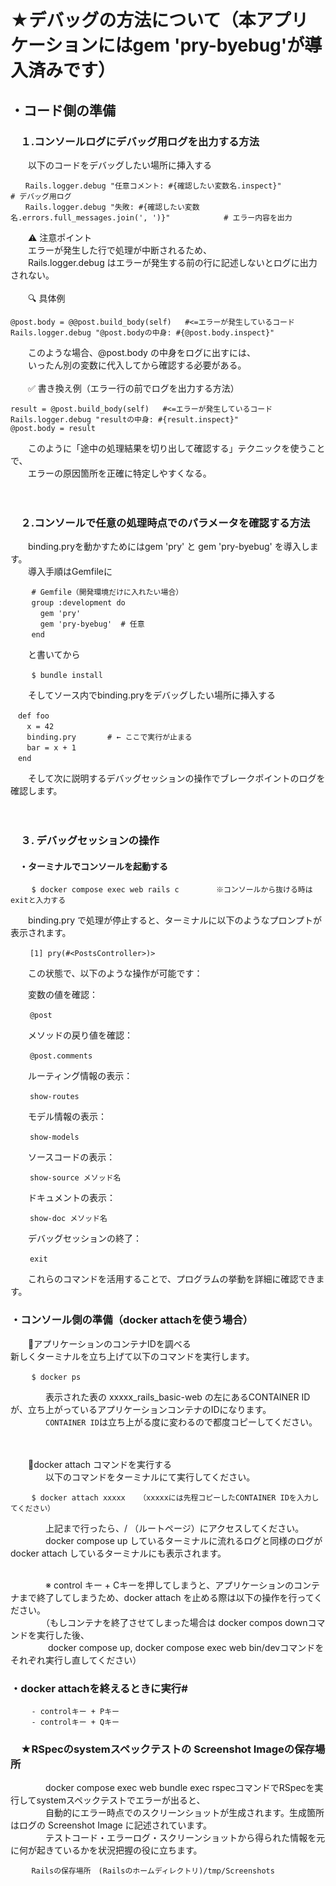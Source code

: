 # ★デバッグの方法について（本アプリケーションにはgem 'pry-byebug'が導入済みです）
## ・コード側の準備
### 　１.コンソールログにデバッグ用ログを出力する方法
 　　以下のコードをデバッグしたい場所に挿入する<br>
   ```
 　　Rails.logger.debug "任意コメント: #{確認したい変数名.inspect}"                             # デバッグ用ログ
 　　Rails.logger.debug "失敗: #{確認したい変数名.errors.full_messages.join(', ')}"            # エラー内容を出力
```
 　　⚠ 注意ポイント<br>
 　　エラーが発生した行で処理が中断されるため、<br>
 　　Rails.logger.debug はエラーが発生する前の行に記述しないとログに出力されない。<br>
<br>
 　　🔍 具体例<br>
```
@post.body = @@post.build_body(self)   #<=エラーが発生しているコード
Rails.logger.debug "@post.bodyの中身: #{@post.body.inspect}"
```
 　　このような場合、@post.body の中身をログに出すには、<br>
 　　いったん別の変数に代入してから確認する必要がある。<br>
<br>
 　　✅ 書き換え例（エラー行の前でログを出力する方法）
```
result = @post.build_body(self)   #<=エラーが発生しているコード
Rails.logger.debug "resultの中身: #{result.inspect}"
@post.body = result
```
 　　このように「途中の処理結果を切り出して確認する」テクニックを使うことで、<br>
 　　エラーの原因箇所を正確に特定しやすくなる。<br>
<br>
<br>
### 　２.コンソールで任意の処理時点でのパラメータを確認する方法
 　　binding.pryを動かすためにはgem 'pry' と gem 'pry-byebug' を導入します。<br>
 　　導入手順はGemfileに<br>
```
   　# Gemfile（開発環境だけに入れたい場合）
   　group :development do
   　  gem 'pry'
   　  gem 'pry-byebug'  # 任意
   　end
```
 　　と書いてから<br>
```
   　$ bundle install
```

 　　そしてソース内でbinding.pryをデバッグしたい場所に挿入する<br>
   ```
   　def foo
   　  x = 42
   　  binding.pry       # ← ここで実行が止まる
   　  bar = x + 1
   　end
```
 　　そして次に説明するデバッグセッションの操作でブレークポイントのログを確認します。<br>
<br>
<br>
### 　３. デバッグセッションの操作
#### 　・ターミナルでコンソールを起動する
```
   　$ docker compose exec web rails c　　　　　※コンソールから抜ける時はexitと入力する
```
 　　binding.pry で処理が停止すると、ターミナルに以下のようなプロンプトが表示されます。
```
 　　[1] pry(#<PostsController>)>
```

 　　この状態で、以下のような操作が可能です：

 　　変数の値を確認：
```
 　　@post
```
 　　メソッドの戻り値を確認：
```
 　　@post.comments
```
 　　ルーティング情報の表示：
```
 　　show-routes
```

 　　モデル情報の表示：
```
 　　show-models
```

 　　ソースコードの表示：
```
 　　show-source メソッド名
```

 　　ドキュメントの表示：
```
 　　show-doc メソッド名
```

 　　デバッグセッションの終了：
```
 　　exit
```
 　　これらのコマンドを活用することで、プログラムの挙動を詳細に確認できます。

### ・コンソール側の準備（docker attachを使う場合）
 　　💠アプリケーションのコンテナIDを調べる<br>
       新しくターミナルを立ち上げて以下のコマンドを実行します。<br>
```
   　$ docker ps
```
       
　　　　表示された表の xxxxx_rails_basic-web の左にあるCONTAINER IDが、立ち上がっているアプリケーションコンテナのIDになります。<br>
　　　　`CONTAINER ID`は立ち上がる度に変わるので都度コピーしてください。<br>
<br>
<br>

 　　💠docker attach コマンドを実行する<br>
　　　　以下のコマンドをターミナルにて実行してください。<br>
```
   　$ docker attach xxxxx   （xxxxxには先程コピーしたCONTAINER IDを入力してください）
```

　　　　上記まで行ったら、/ （ルートページ）にアクセスしてください。<br>
　　　　docker compose up しているターミナルに流れるログと同様のログが docker attach しているターミナルにも表示されます。<br>
<br>


　　　　※ control キー + Cキーを押してしまうと、アプリケーションのコンテナまで終了してしまうため、docker attach を止める際は以下の操作を行ってください。<br>
　　　　（もしコンテナを終了させてしまった場合は docker compos downコマンドを実行した後、<br>
　　　　 docker compose up, docker compose exec web bin/devコマンドをそれぞれ実行し直してください）<br>

### ・docker attachを終えるときに実行#
```
   　- controlキー + Pキー
   　- controlキー + Qキー
```
### 　★RSpecのsystemスペックテストの Screenshot Imageの保存場所
　　　　docker compose exec web bundle exec rspecコマンドでRSpecを実行してsystemスペックテストでエラーが出ると、<br>
　　　　自動的にエラー時点でのスクリーンショットが生成されます。生成箇所はログの Screenshot Image に記述されています。<br>
　　　　テストコード・エラーログ・スクリーンショットから得られた情報を元に何が起きているかを状況把握の役に立ちます。<br>
```
   　Railsの保存場所　(Railsのホームディレクトリ)/tmp/Screenshots
```
